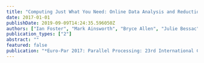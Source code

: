 ```yaml
---
title: "Computing Just What You Need: Online Data Analysis and Reduction at Extreme Scales"
date: 2017-01-01
publishDate: 2019-09-09T14:24:35.596050Z
authors: ["Ian Foster", "Mark Ainsworth", "Bryce Allen", "Julie Bessac", "Franck Cappello", "Jong Youl Choi", "Emil Constantinescu", "Philip E. Davis", "Sheng Di", "Wendy Di", "Hanqi Guo", "Scott Klasky", "Kerstin Kleese Van Dam", "Tahsin Kurc", "Qing Liu", "Abid Malik", "Kshitij Mehta", "Klaus Mueller", "Todd Munson", "George Ostouchov", "Manish Parashar", "Tom Peterka", "Line Pouchard", "Dingwen Tao", "Ozan Tugluk", "Stefan Wild", "Matthew Wolf", "Justin M. Wozniak", "Wei Xu", "Shinjae Yoo"]
publication_types: ["2"]
abstract: ""
featured: false
publication: "*Euro-Par 2017: Parallel Processing: 23rd International Conference on Parallel and Distributed Computing, Santiago de Compostela, Spain, Proceedings*"
---
```


